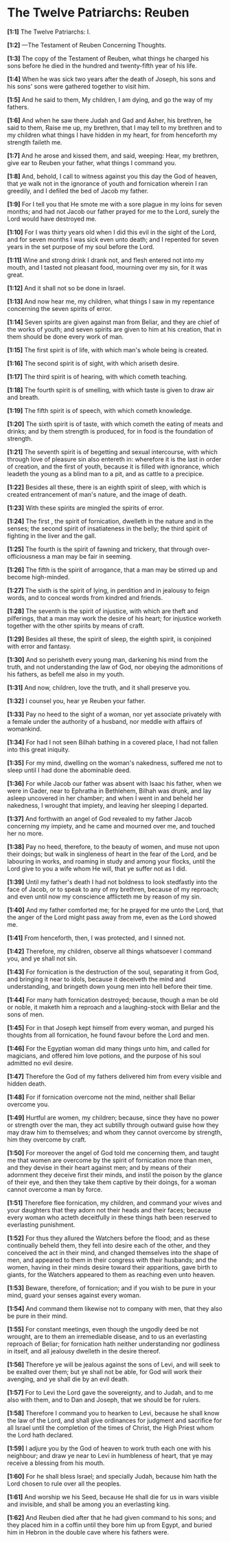 # The Twelve Patriarchs: Reuben

**[1:1]** The Twelve Patriarchs: I.

**[1:2]** —The Testament of Reuben Concerning Thoughts.

**[1:3]** The copy of the Testament of Reuben, what things he charged his sons before he died in the hundred and twenty-fifth year of his life.

**[1:4]** When he was sick two years after the death of Joseph, his sons and his sons' sons were gathered together to visit him.

**[1:5]** And he said to them, My children, I am dying, and go the way of my fathers.

**[1:6]** And when he saw there Judah and Gad and Asher, his brethren, he said to them, Raise me up, my brethren, that I may tell to my brethren and to my children what things I have hidden in my heart, for from henceforth my strength faileth me.

**[1:7]** And he arose and kissed them, and said, weeping:  Hear, my brethren, give ear to Reuben your father, what things I command you.

**[1:8]** And, behold, I call to witness against you this day the God of heaven, that ye walk not in the ignorance of youth and fornication wherein I ran greedily, and I defiled the bed of Jacob my father.

**[1:9]** For I tell you that He smote me with a sore plague in my loins for seven months; and had not Jacob our father prayed for me to the Lord, surely the Lord would have destroyed me.

**[1:10]** For I was thirty years old when I did this evil in the sight of the Lord, and for seven months I was sick even unto death; and I repented for seven years in the set purpose of my soul before the Lord.

**[1:11]** Wine and strong drink I drank not, and flesh entered not into my mouth, and I tasted not pleasant food, mourning over my sin, for it was great.

**[1:12]** And it shall not so be done in Israel.

**[1:13]** And now hear me, my children, what things I saw in my repentance concerning the seven spirits of error.

**[1:14]** Seven spirits are given against man from Beliar, and they are chief of the works of youth; and seven spirits are given to him at his creation, that in them should be done every work of man.

**[1:15]** The first  spirit is of life, with which man's whole being is created.

**[1:16]** The second  spirit is of sight, with which ariseth desire.

**[1:17]** The third  spirit is of hearing, with which cometh teaching.

**[1:18]** The fourth  spirit is of smelling, with which taste is given to draw air and breath.

**[1:19]** The fifth  spirit is of speech, with which cometh knowledge.

**[1:20]** The sixth  spirit is of taste, with which cometh the eating of meats and drinks; and by them strength is produced, for in food is the foundation of strength.

**[1:21]** The seventh  spirit is of begetting and sexual intercourse, with which through love of pleasure sin also entereth in:  wherefore it is the last in order of creation, and the first of youth, because it is filled with ignorance, which leadeth the young as a blind man to a pit, and as cattle to a precipice.

**[1:22]** Besides all these, there is an eighth  spirit of sleep, with which is created entrancement of man's nature, and the image of death.

**[1:23]** With these spirits are mingled the spirits of error.

**[1:24]** The first , the spirit of fornication, dwelleth in the nature and in the senses; the second  spirit of insatiateness in the belly; the third  spirit of fighting in the liver and the gall.

**[1:25]** The fourth  is the spirit of fawning and trickery, that through over-officiousness a man may be fair in seeming.

**[1:26]** The fifth  is the spirit of arrogance, that a man may be stirred up and become high-minded.

**[1:27]** The sixth  is the spirit of lying, in perdition and in jealousy to feign words, and to conceal words from kindred and friends.

**[1:28]** The seventh  is the spirit of injustice, with which are theft and pilferings, that a man may work the desire of his heart; for injustice worketh together with the other spirits by means of craft.

**[1:29]** Besides all these, the spirit of sleep, the eighth  spirit, is conjoined with error and fantasy.

**[1:30]** And so perisheth every young man, darkening his mind from the truth, and not understanding the law of God, nor obeying the admonitions of his fathers, as befell me also in my youth.

**[1:31]** And now, children, love the truth, and it shall preserve you.

**[1:32]** I counsel you, hear ye Reuben your father.

**[1:33]** Pay no heed to the sight of a woman, nor yet associate privately with a female under the authority of a husband, nor meddle with affairs of womankind.

**[1:34]** For had I not seen Bilhah bathing in a covered place, I had not fallen into this great iniquity.

**[1:35]** For my mind, dwelling on the woman's nakedness, suffered me not to sleep until I had done the abominable deed.

**[1:36]** For while Jacob our father was absent with Isaac his father, when we were in Gader, near to Ephratha in Bethlehem, Bilhah was drunk, and lay asleep uncovered in her chamber; and when I went in and beheld her nakedness, I wrought that impiety, and leaving her sleeping I departed.

**[1:37]** And forthwith an angel of God revealed to my father Jacob concerning my impiety, and he came and mourned over me, and touched her no more.

**[1:38]** Pay no heed, therefore, to the beauty of women, and muse not upon their doings; but walk in singleness of heart in the fear of the Lord, and be labouring in works, and roaming in study and among your flocks, until the Lord give to you a wife whom He will, that ye suffer not as I did.

**[1:39]** Until my father's death I had not boldness to look stedfastly into the face of Jacob, or to speak to any of my brethren, because of my reproach; and even until now my conscience afflicteth me by reason of my sin.

**[1:40]** And my father comforted me; for he prayed for me unto the Lord, that the anger of the Lord might pass away from me, even as the Lord showed me.

**[1:41]** From henceforth, then, I was protected, and I sinned not.

**[1:42]** Therefore, my children, observe all things whatsoever I command you, and ye shall not sin.

**[1:43]** For fornication is the destruction of the soul, separating it from God, and bringing it near to idols, because it deceiveth the mind and understanding, and bringeth down young men into hell before their time.

**[1:44]** For many hath fornication destroyed; because, though a man be old or noble, it maketh him a reproach and a laughing-stock with Beliar and the sons of men.

**[1:45]** For in that Joseph kept himself from every woman, and purged his thoughts from all fornication, he found favour before the Lord and men.

**[1:46]** For the Egyptian woman did many things unto him, and called for magicians, and offered him love potions, and the purpose of his soul admitted no evil desire.

**[1:47]** Therefore the God of my fathers delivered him from every visible and hidden death.

**[1:48]** For if fornication overcome not the mind, neither shall Beliar overcome you.

**[1:49]** Hurtful are women, my children; because, since they have no power or strength over the man, they act subtilly through outward guise how they may draw him to themselves; and whom they cannot overcome by strength, him they overcome by craft.

**[1:50]** For moreover the angel of God told me concerning them, and taught me that women are overcome by the spirit of fornication more than men, and they devise in their heart against men; and by means of their adornment they deceive first their minds, and instil the poison by the glance of their eye, and then they take them captive by their doings, for a woman cannot overcome a man by force.

**[1:51]** Therefore flee fornication, my children, and command your wives and your daughters that they adorn not their heads and their faces; because every woman who acteth deceitfully in these things hath been reserved to everlasting punishment.

**[1:52]** For thus they allured the Watchers before the flood; and as these continually beheld them, they fell into desire each of the other, and they conceived the act in their mind, and changed themselves into the shape of men, and appeared to them in their congress with their husbands; and the women, having in their minds desire toward their apparitions, gave birth to giants, for the Watchers appeared to them as reaching even unto heaven.

**[1:53]** Beware, therefore, of fornication; and if you wish to be pure in your mind, guard your senses against every woman.

**[1:54]** And command them likewise not to company with men, that they also be pure in their mind.

**[1:55]** For constant meetings, even though the ungodly deed be not wrought, are to them an irremediable disease, and to us an everlasting reproach of Beliar; for fornication hath neither understanding nor godliness in itself, and all jealousy dwelleth in the desire thereof.

**[1:56]** Therefore ye will be jealous against the sons of Levi, and will seek to be exalted over them; but ye shall not be able, for God will work their avenging, and ye shall die by an evil death.

**[1:57]** For to Levi the Lord gave the sovereignty, and to Judah, and to me also with them, and to Dan and Joseph, that we should be for rulers.

**[1:58]** Therefore I command you to hearken to Levi, because he shall know the law of the Lord, and shall give ordinances for judgment and sacrifice for all Israel until the completion of the times of Christ, the High Priest whom the Lord hath declared.

**[1:59]** I adjure you by the God of heaven to work truth each one with his neighbour; and draw ye near to Levi in humbleness of heart, that ye may receive a blessing from his mouth.

**[1:60]** For he shall bless Israel; and specially Judah, because him hath the Lord chosen to rule over all the peoples.

**[1:61]** And worship we his Seed, because He shall die for us in wars visible and invisible, and shall be among you an everlasting king.

**[1:62]** And Reuben died after that he had given command to his sons; and they placed him in a coffin until they bore him up from Egypt, and buried him in Hebron in the double cave where his fathers were.

